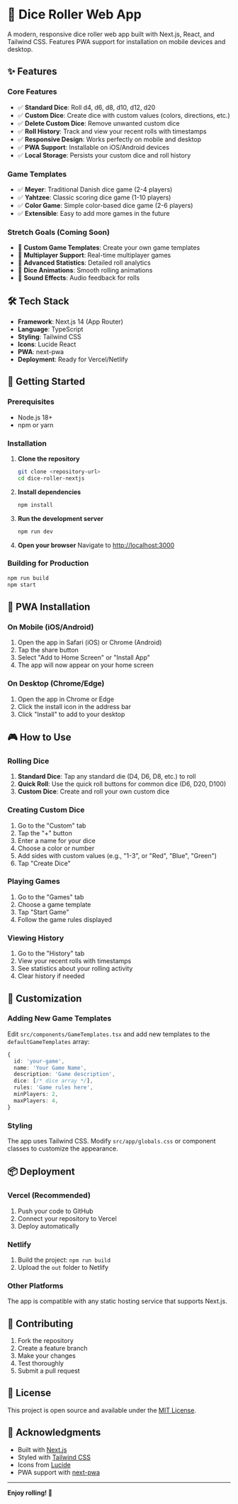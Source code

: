 # 🎲 Dice Roller Web App

A modern, responsive dice roller web app built with Next.js, React, and Tailwind CSS. Features PWA support for installation on mobile devices and desktop.

## ✨ Features

### Core Features
- ✅ **Standard Dice**: Roll d4, d6, d8, d10, d12, d20
- ✅ **Custom Dice**: Create dice with custom values (colors, directions, etc.)
- ✅ **Delete Custom Dice**: Remove unwanted custom dice
- ✅ **Roll History**: Track and view your recent rolls with timestamps
- ✅ **Responsive Design**: Works perfectly on mobile and desktop
- ✅ **PWA Support**: Installable on iOS/Android devices
- ✅ **Local Storage**: Persists your custom dice and roll history

### Game Templates
- ✅ **Meyer**: Traditional Danish dice game (2-4 players)
- ✅ **Yahtzee**: Classic scoring dice game (1-10 players)
- ✅ **Color Game**: Simple color-based dice game (2-6 players)
- ✅ **Extensible**: Easy to add more games in the future

### Stretch Goals (Coming Soon)
- 🔄 **Custom Game Templates**: Create your own game templates
- 🔄 **Multiplayer Support**: Real-time multiplayer games
- 🔄 **Advanced Statistics**: Detailed roll analytics
- 🔄 **Dice Animations**: Smooth rolling animations
- 🔄 **Sound Effects**: Audio feedback for rolls

## 🛠️ Tech Stack

- **Framework**: Next.js 14 (App Router)
- **Language**: TypeScript
- **Styling**: Tailwind CSS
- **Icons**: Lucide React
- **PWA**: next-pwa
- **Deployment**: Ready for Vercel/Netlify

## 🚀 Getting Started

### Prerequisites
- Node.js 18+ 
- npm or yarn

### Installation

1. **Clone the repository**
   ```bash
   git clone <repository-url>
   cd dice-roller-nextjs
   ```

2. **Install dependencies**
   ```bash
   npm install
   ```

3. **Run the development server**
   ```bash
   npm run dev
   ```

4. **Open your browser**
   Navigate to [http://localhost:3000](http://localhost:3000)

### Building for Production

```bash
npm run build
npm start
```

## 📱 PWA Installation

### On Mobile (iOS/Android)
1. Open the app in Safari (iOS) or Chrome (Android)
2. Tap the share button
3. Select "Add to Home Screen" or "Install App"
4. The app will now appear on your home screen

### On Desktop (Chrome/Edge)
1. Open the app in Chrome or Edge
2. Click the install icon in the address bar
3. Click "Install" to add to your desktop

## 🎮 How to Use

### Rolling Dice
1. **Standard Dice**: Tap any standard die (D4, D6, D8, etc.) to roll
2. **Quick Roll**: Use the quick roll buttons for common dice (D6, D20, D100)
3. **Custom Dice**: Create and roll your own custom dice

### Creating Custom Dice
1. Go to the "Custom" tab
2. Tap the "+" button
3. Enter a name for your dice
4. Choose a color or number
5. Add sides with custom values (e.g., "1-3", or "Red", "Blue", "Green")
6. Tap "Create Dice"

### Playing Games
1. Go to the "Games" tab
2. Choose a game template
3. Tap "Start Game"
4. Follow the game rules displayed

### Viewing History
1. Go to the "History" tab
2. View your recent rolls with timestamps
3. See statistics about your rolling activity
4. Clear history if needed

## 🎨 Customization

### Adding New Game Templates
Edit `src/components/GameTemplates.tsx` and add new templates to the `defaultGameTemplates` array:

```typescript
{
  id: 'your-game',
  name: 'Your Game Name',
  description: 'Game description',
  dice: [/* dice array */],
  rules: 'Game rules here',
  minPlayers: 2,
  maxPlayers: 4,
}
```

### Styling
The app uses Tailwind CSS. Modify `src/app/globals.css` or component classes to customize the appearance.

## 📦 Deployment

### Vercel (Recommended)
1. Push your code to GitHub
2. Connect your repository to Vercel
3. Deploy automatically

### Netlify
1. Build the project: `npm run build`
2. Upload the `out` folder to Netlify

### Other Platforms
The app is compatible with any static hosting service that supports Next.js.

## 🤝 Contributing

1. Fork the repository
2. Create a feature branch
3. Make your changes
4. Test thoroughly
5. Submit a pull request

## 📄 License

This project is open source and available under the [MIT License](LICENSE).

## 🙏 Acknowledgments

- Built with [Next.js](https://nextjs.org/)
- Styled with [Tailwind CSS](https://tailwindcss.com/)
- Icons from [Lucide](https://lucide.dev/)
- PWA support with [next-pwa](https://github.com/shadowwalker/next-pwa)

---

**Enjoy rolling! 🎲** 